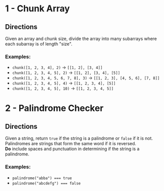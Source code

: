 # 1 - Chunk Array

## Directions
Given an array and chunk size, divide the array into many subarrays where each subarray is of length "size".

### Examples:
- `chunk([1, 2, 3, 4], 2)` → `[[1, 2], [3, 4]]`
- `chunk([1, 2, 3, 4, 5], 2)` → `[[1, 2], [3, 4], [5]]`
- `chunk([1, 2, 3, 4, 5, 6, 7, 8], 3)` → `[[1, 2, 3], [4, 5, 6], [7, 8]]`
- `chunk([1, 2, 3, 4, 5], 4)` → `[[1, 2, 3, 4], [5]]`
- `chunk([1, 2, 3, 4, 5], 10)` → `[[1, 2, 3, 4, 5]]`


# 2 - Palindrome Checker

## Directions
Given a string, return `true` if the string is a palindrome or `false` if it is not.  
Palindromes are strings that form the same word if it is reversed.  
**Do** include spaces and punctuation in determining if the string is a palindrome.

### Examples:
- `palindrome("abba") === true`
- `palindrome("abcdefg") === false`
